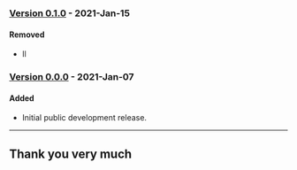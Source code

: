 ### [Version 0.1.0](https://github.com/imithu/UC-Laravel/releases/tag/v0.1.0) - 2021-Jan-15
#### Removed
- ll


### [Version 0.0.0](https://github.com/imithu/UC-Laravel/releases/tag/v0.0.0) - 2021-Jan-07
#### Added
- Initial public development release.

---
## Thank you very much